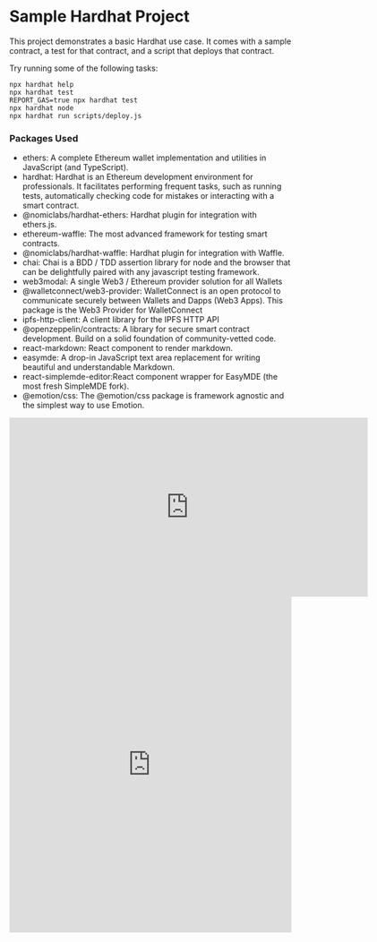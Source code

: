 # Sample Hardhat Project

This project demonstrates a basic Hardhat use case. It comes with a sample contract, a test for that contract, and a script that deploys that contract.

Try running some of the following tasks:

```shell
npx hardhat help
npx hardhat test
REPORT_GAS=true npx hardhat test
npx hardhat node
npx hardhat run scripts/deploy.js
```
### Packages Used
- ethers: A complete Ethereum wallet implementation and utilities in JavaScript (and TypeScript).
- hardhat: Hardhat is an Ethereum development environment for professionals. It facilitates performing frequent tasks, such as running tests, automatically checking code for mistakes or interacting with a smart contract.
- @nomiclabs/hardhat-ethers: Hardhat plugin for integration with ethers.js.
- ethereum-waffle: The most advanced framework for testing smart contracts.
- @nomiclabs/hardhat-waffle: Hardhat plugin for integration with Waffle.
- chai: Chai is a BDD / TDD assertion library for node and the browser that can be delightfully paired with any javascript testing framework.
- web3modal: A single Web3 / Ethereum provider solution for all Wallets
- @walletconnect/web3-provider: WalletConnect is an open protocol to communicate securely between Wallets and Dapps (Web3 Apps). This package is the Web3 Provider for WalletConnect
- ipfs-http-client: A client library for the IPFS HTTP API
- @openzeppelin/contracts: A library for secure smart contract development. Build on a solid foundation of community-vetted code.
- react-markdown: React component to render markdown.
- easymde: A drop-in JavaScript text area replacement for writing beautiful and understandable Markdown.
- react-simplemde-editor:React component wrapper for EasyMDE (the most fresh SimpleMDE fork).
- @emotion/css: The @emotion/css package is framework agnostic and the simplest way to use Emotion.


<iframe src="https://runno.run/?editor=1&runtime=python&code=cHJpbnQoIkhlbGxvLCBXb3JsZCEiKQpuYW1lID0gaW5wdXQoIldoYXQncyB5b3VyIG5hbWU_ICIpCnByaW50KGYiRydkYXkge25hbWV9LCB3ZWxjb21lIHRvIFJ1bm5vLiIpCg.." crossorigin allow="cross-origin-isolated" width="640" height="320" frameBorder="0"></iframe>

<iframe src="https://trinket.io/embed/python/8918c6c7d7" width="100%" height="600" frameborder="0" marginwidth="0" marginheight="0" allowfullscreen></iframe>
